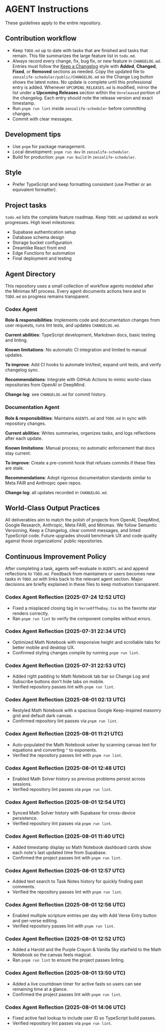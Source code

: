 # AGENT Instructions

These guidelines apply to the entire repository.

## Contribution workflow
- Keep `TODO.md` up to date with tasks that are finished and tasks that remain. This file summarizes the large feature list in `todo.md`.
- Always record every change, fix, bug fix, or new feature in `CHANGELOG.md`.
  Entries must follow the [Keep a Changelog](https://keepachangelog.com/) style
  with **Added**, **Changed**, **Fixed**, or **Removed** sections as needed.
  Copy the updated file to `zenzalife-scheduler/public/CHANGELOG.md` so the
  Change Log button shows the latest notes. No update is complete until this
  professional entry is added.
  Whenever `UPCOMING_RELEASES.md` is modified, mirror the list under a
  **Upcoming Releases** section within the `Unreleased` portion of the changelog.
  Each entry should note the release version and exact timestamp.
- Run `pnpm run lint` inside `zenzalife-scheduler` before committing changes.
- Commit with clear messages.

## Development tips
- Use `pnpm` for package management.
- Local development: `pnpm run dev` in `zenzalife-scheduler`.
- Build for production: `pnpm run build` in `zenzalife-scheduler`.

## Style
- Prefer TypeScript and keep formatting consistent (use Prettier or an equivalent formatter).

## Project tasks
`todo.md` lists the complete feature roadmap. Keep `TODO.md` updated as work
progresses. High level milestones:
- Supabase authentication setup
- Database schema design
- Storage bucket configuration
- Dreamlike React front end
- Edge Functions for automation
- Final deployment and testing

## Agent Directory
This repository uses a small collection of workflow agents modeled after the Minimax M1 process. Every agent documents actions here and in `TODO.md` so progress remains transparent.

### Codex Agent
**Role & responsibilities**: Implements code and documentation changes from user requests, runs lint tests, and updates `CHANGELOG.md`.

**Current abilities**: TypeScript development, Markdown docs, basic testing and linting.

**Known limitations**: No automatic CI integration and limited to manual updates.

**To improve**: Add CI hooks to automate lint/test, expand unit tests, and verify changelog sync.

**Recommendations**: Integrate with GitHub Actions to mimic world-class repositories from OpenAI or DeepMind.

**Change log**: see `CHANGELOG.md` for commit history.

### Documentation Agent
**Role & responsibilities**: Maintains `AGENTS.md` and `TODO.md` in sync with repository changes.

**Current abilities**: Writes summaries, organizes tasks, and logs reflections after each update.

**Known limitations**: Manual process; no automatic enforcement that docs stay current.

**To improve**: Create a pre-commit hook that refuses commits if these files are stale.

**Recommendations**: Adopt rigorous documentation standards similar to Meta FAIR and Anthropic open repos.

**Change log**: all updates recorded in `CHANGELOG.md`.

## World-Class Output Practices
All deliverables aim to match the polish of projects from OpenAI, DeepMind, Google Research, Anthropic, Meta FAIR, and Minimax. We follow Semantic Versioning, Keep a Changelog, clear commit messages, and linted TypeScript code. Future upgrades should benchmark UX and code quality against those organizations' public repositories.

## Continuous Improvement Policy
After completing a task, agents self-evaluate in `AGENTS.md` and append reflections to `TODO.md`. Feedback from maintainers or users becomes new tasks in `TODO.md` with links back to the relevant agent section. Major decisions are briefly explained in these files to keep motivation transparent.

### Codex Agent Reflection (2025-07-24 12:52 UTC)
- Fixed a misplaced closing tag in `VerseOfTheDay.tsx` so the favorite star renders correctly.
- Ran `pnpm run lint` to verify the component compiles without errors.

### Codex Agent Reflection (2025-07-31 22:34 UTC)
- Optimized Math Notebook with responsive height and scrollable tabs for better mobile and desktop UX.
- Confirmed styling changes compile by running `pnpm run lint`.

### Codex Agent Reflection (2025-07-31 22:53 UTC)
- Added right padding to Math Notebook tab bar so Change Log and Subscribe buttons don't hide tabs on mobile.
- Verified repository passes lint with `pnpm run lint`.

### Codex Agent Reflection (2025-08-01 02:13 UTC)
- Restyled Math Notebook with a spacious Google Keep-inspired masonry grid and default dark canvas.
- Confirmed repository lint passes via `pnpm run lint`.

### Codex Agent Reflection (2025-08-01 11:21 UTC)
- Auto-populated the Math Notebook solver by scanning canvas text for equations and converting `^` to exponents.
- Verified the repository passes lint with `pnpm run lint`.

### Codex Agent Reflection (2025-08-01 12:48 UTC)
- Enabled Math Solver history so previous problems persist across sessions.
- Verified repository lint passes via `pnpm run lint`.

### Codex Agent Reflection (2025-08-01 12:54 UTC)
- Synced Math Solver history with Supabase for cross-device persistence.
- Verified repository lint passes via `pnpm run lint`.
### Codex Agent Reflection (2025-08-01 11:40 UTC)
- Added timestamp display so Math Notebook dashboard cards show each note's last updated time from Supabase.
- Confirmed the project passes lint with `pnpm run lint`.

### Codex Agent Reflection (2025-08-01 12:57 UTC)
- Added text search to Task Notes history for quickly finding past comments.
- Verified the repository passes lint with `pnpm run lint`.
### Codex Agent Reflection (2025-08-01 12:56 UTC)
- Enabled multiple scripture entries per day with Add Verse Entry button and per-verse editing.
- Verified repository passes lint with `pnpm run lint`.
### Codex Agent Reflection (2025-08-01 12:52 UTC)
- Added a Harold and the Purple Crayon & Vanilla Sky starfield to the Math Notebook so the canvas feels magical.
- Ran `pnpm run lint` to ensure the project passes linting.

### Codex Agent Reflection (2025-08-01 13:50 UTC)
- Added a live countdown timer for active fasts so users can see remaining time at a glance.
- Confirmed the project passes lint with `pnpm run lint`.

### Codex Agent Reflection (2025-08-01 14:06 UTC)
- Fixed active fast lookup to include user ID so TypeScript build passes.
- Verified repository lint passes via `pnpm run lint`.

